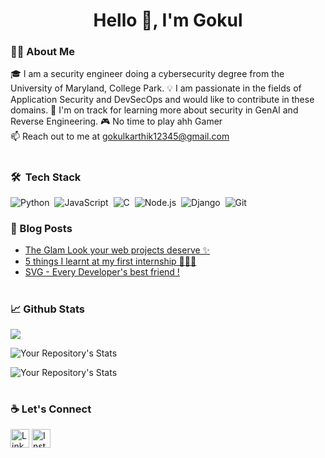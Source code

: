 <h1 align="center">Hello 🙌, I'm Gokul</h1>
<h3 align="center"></h3>

### 👨‍💻 About Me
🎓 I am a security engineer doing a cybersecurity degree from the University of Maryland, College Park.
💡 I am passionate in the fields of Application Security and DevSecOps and would like to contribute in these domains. 
🌱 I'm on track for learning more about security in GenAI and Reverse Engineering.
🎮 No time to play ahh Gamer  
📫 Reach out to me at [gokulkarthik12345@gmail.com](gokulkarthik12345@gmail.com)  

#

### 🛠 &nbsp;Tech Stack

![Python](https://img.shields.io/badge/-Python-05122A?style=flat&logo=python)&nbsp;
![JavaScript](https://img.shields.io/badge/-JavaScript-05122A?style=flat&logo=javascript)&nbsp;
![C](https://img.shields.io/badge/-C-05122A?style=flat&logo=C&logoColor=A8B9CC)&nbsp;
![Node.js](https://img.shields.io/badge/-Node.js-05122A?style=flat&logo=node.js)&nbsp;
![Django](https://img.shields.io/badge/-Django-05122A?style=flat&logo=django&logoColor=092E20)&nbsp;
![Git](https://img.shields.io/badge/-Git-05122A?style=flat&logo=git)&nbsp;

### 📕 Blog Posts
- [The Glam Look your web projects deserve ✨](https://dev.to/samyukthasudhakar/the-glam-look-your-web-projects-deserve-p59)
- [5 things I learnt at my first internship 👩🏽‍💻](https://dev.to/samyukthasudhakar/5-things-i-learnt-at-my-first-internship-2ook)
- [SVG - Every Developer's best friend !](https://dev.to/samyukthasudhakar/svg-every-developers-best-friend-101o)

#

### 📈 Github Stats
<img src="https://komarev.com/ghpvc/?username=goku007xx"/>

![Your Repository's Stats](https://github-readme-stats.vercel.app/api/top-langs/?username=goku007xx&theme=tokyonight)

![Your Repository's Stats](https://github-readme-stats.vercel.app/api?username=goku007xx&show_icons=true&theme=tokyonight)

#

### ☕ Let's Connect
<a href="https://www.linkedin.com/in/gokulkarthik2001"><img src="https://cdn.cdnlogo.com/logos/l/66/linkedin-icon.svg" alt="LinkedIn Account" width="30"/></a>
<a href="https://www.instagram.com/samyuktha._.sudhakar/"><img src="https://cdn.cdnlogo.com/logos/i/92/instagram.svg" alt="Instagram Account" width="30"/></a>
#
